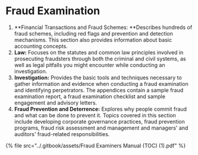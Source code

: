 # Fraud Examination

1. **Financial Transactions and Fraud Schemes: **Describes hundreds of fraud schemes, including red flags and prevention and detection mechanisms. This section also provides information about basic accounting concepts.
2. **Law:** Focuses on the statutes and common law principles involved in prosecuting fraudsters through both the criminal and civil systems, as well as legal pitfalls you might encounter while conducting an investigation.
3. **Investigation:** Provides the basic tools and techniques necessary to gather information and evidence when conducting a fraud examination and identifying perpetrators. The appendices contain a sample fraud examination report, a fraud examination checklist and sample engagement and advisory letters.
4. **Fraud Prevention and Deterrence:** Explores why people commit fraud and what can be done to prevent it. Topics covered in this section include developing corporate governance practices, fraud prevention programs, fraud risk assessment and management and managers' and auditors' fraud-related responsibilities.

{% file src="../.gitbook/assets/Fraud Examiners Manual (TOC) (1).pdf" %}
